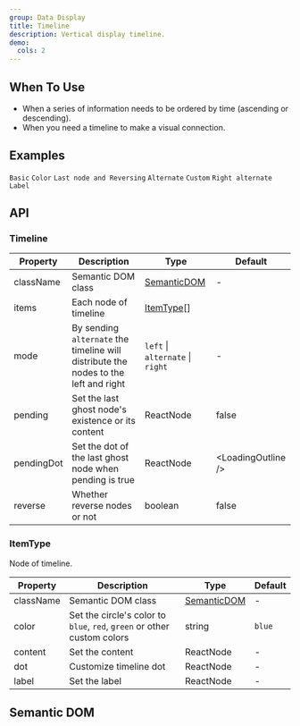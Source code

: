 ```yaml
---
group: Data Display
title: Timeline
description: Vertical display timeline.
demo:
  cols: 2
---
```


## When To Use

- When a series of information needs to be ordered by time (ascending or descending).
- When you need a timeline to make a visual connection.

## Examples

<!-- prettier-ignore -->
<code src="./demo/basic.tsx">Basic</code>
<code src="./demo/color.tsx">Color</code>
<code src="./demo/pending.tsx">Last node and Reversing</code>
<code src="./demo/alternate.tsx">Alternate</code>
<code src="./demo/custom.tsx">Custom</code>
<code src="./demo/right.tsx">Right alternate</code>
<code src="./demo/label.tsx">Label</code>

## API

### Timeline

| Property | Description | Type | Default |
| --- | --- | --- | --- |
| className | Semantic DOM class | [SemanticDOM](#semantic-dom) | - |
| items | Each node of timeline | [ItemType](#itemtype)\[] |  |
| mode | By sending `alternate` the timeline will distribute the nodes to the left and right | `left` \| `alternate` \| `right` | - |
| pending | Set the last ghost node's existence or its content | ReactNode | false |
| pendingDot | Set the dot of the last ghost node when pending is true | ReactNode | &lt;LoadingOutline /> |
| reverse | Whether reverse nodes or not | boolean | false |

### ItemType

Node of timeline.

| Property | Description | Type | Default |
| --- | --- | --- | --- |
| className | Semantic DOM class | [SemanticDOM](#semantic-dom) | - |
| color | Set the circle's color to `blue`, `red`, `green` or other custom colors | string | `blue` |
| content | Set the content | ReactNode | - |
| dot | Customize timeline dot | ReactNode | - |
| label | Set the label | ReactNode | - |

## Semantic DOM

<code src="./demo/_semantic.tsx" simplify></code>
